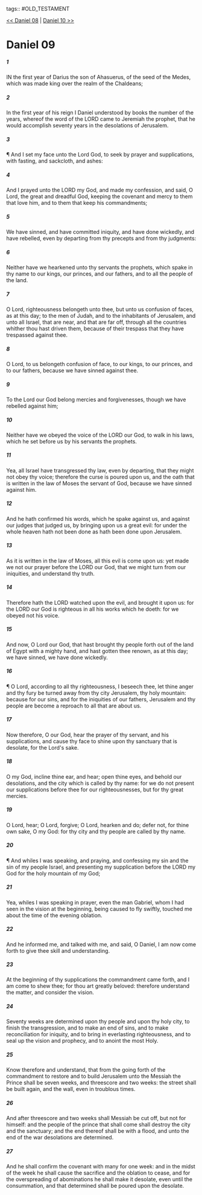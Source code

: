 tags:: #OLD_TESTAMENT

[<< Daniel 08](OLD_TESTAMENT/27_Daniel/Daniel_08.md) | [Daniel 10 >>](OLD_TESTAMENT/27_Daniel/Daniel_10.md)

# Daniel 09

##### 1

IN the first year of Darius the son of Ahasuerus, of the seed of the Medes, which was made king over the realm of the Chaldeans;

##### 2

In the first year of his reign I Daniel understood by books the number of the years, whereof the word of the LORD came to Jeremiah the prophet, that he would accomplish seventy years in the desolations of Jerusalem.

##### 3

¶ And I set my face unto the Lord God, to seek by prayer and supplications, with fasting, and sackcloth, and ashes:

##### 4

And I prayed unto the LORD my God, and made my confession, and said, O Lord, the great and dreadful God, keeping the covenant and mercy to them that love him, and to them that keep his commandments;

##### 5

We have sinned, and have committed iniquity, and have done wickedly, and have rebelled, even by departing from thy precepts and from thy judgments:

##### 6

Neither have we hearkened unto thy servants the prophets, which spake in thy name to our kings, our princes, and our fathers, and to all the people of the land.

##### 7

O Lord, righteousness belongeth unto thee, but unto us confusion of faces, as at this day; to the men of Judah, and to the inhabitants of Jerusalem, and unto all Israel, that are near, and that are far off, through all the countries whither thou hast driven them, because of their trespass that they have trespassed against thee.

##### 8

O Lord, to us belongeth confusion of face, to our kings, to our princes, and to our fathers, because we have sinned against thee.

##### 9

To the Lord our God belong mercies and forgivenesses, though we have rebelled against him;

##### 10

Neither have we obeyed the voice of the LORD our God, to walk in his laws, which he set before us by his servants the prophets.

##### 11

Yea, all Israel have transgressed thy law, even by departing, that they might not obey thy voice; therefore the curse is poured upon us, and the oath that is written in the law of Moses the servant of God, because we have sinned against him.

##### 12

And he hath confirmed his words, which he spake against us, and against our judges that judged us, by bringing upon us a great evil: for under the whole heaven hath not been done as hath been done upon Jerusalem.

##### 13

As it is written in the law of Moses, all this evil is come upon us: yet made we not our prayer before the LORD our God, that we might turn from our iniquities, and understand thy truth.

##### 14

Therefore hath the LORD watched upon the evil, and brought it upon us: for the LORD our God is righteous in all his works which he doeth: for we obeyed not his voice.

##### 15

And now, O Lord our God, that hast brought thy people forth out of the land of Egypt with a mighty hand, and hast gotten thee renown, as at this day; we have sinned, we have done wickedly.

##### 16

¶ O Lord, according to all thy righteousness, I beseech thee, let thine anger and thy fury be turned away from thy city Jerusalem, thy holy mountain: because for our sins, and for the iniquities of our fathers, Jerusalem and thy people are become a reproach to all that are about us.

##### 17

Now therefore, O our God, hear the prayer of thy servant, and his supplications, and cause thy face to shine upon thy sanctuary that is desolate, for the Lord's sake.

##### 18

O my God, incline thine ear, and hear; open thine eyes, and behold our desolations, and the city which is called by thy name: for we do not present our supplications before thee for our righteousnesses, but for thy great mercies.

##### 19

O Lord, hear; O Lord, forgive; O Lord, hearken and do; defer not, for thine own sake, O my God: for thy city and thy people are called by thy name.

##### 20

¶ And whiles I was speaking, and praying, and confessing my sin and the sin of my people Israel, and presenting my supplication before the LORD my God for the holy mountain of my God;

##### 21

Yea, whiles I was speaking in prayer, even the man Gabriel, whom I had seen in the vision at the beginning, being caused to fly swiftly, touched me about the time of the evening oblation.

##### 22

And he informed me, and talked with me, and said, O Daniel, I am now come forth to give thee skill and understanding.

##### 23

At the beginning of thy supplications the commandment came forth, and I am come to shew thee; for thou art greatly beloved: therefore understand the matter, and consider the vision.

##### 24

Seventy weeks are determined upon thy people and upon thy holy city, to finish the transgression, and to make an end of sins, and to make reconciliation for iniquity, and to bring in everlasting righteousness, and to seal up the vision and prophecy, and to anoint the most Holy.

##### 25

Know therefore and understand, that from the going forth of the commandment to restore and to build Jerusalem unto the Messiah the Prince shall be seven weeks, and threescore and two weeks: the street shall be built again, and the wall, even in troublous times.

##### 26

And after threescore and two weeks shall Messiah be cut off, but not for himself: and the people of the prince that shall come shall destroy the city and the sanctuary; and the end thereof shall be with a flood, and unto the end of the war desolations are determined.

##### 27

And he shall confirm the covenant with many for one week: and in the midst of the week he shall cause the sacrifice and the oblation to cease, and for the overspreading of abominations he shall make it desolate, even until the consummation, and that determined shall be poured upon the desolate.
